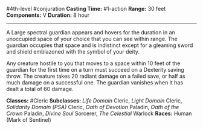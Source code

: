 #4th-level #conjuration
**Casting Time:** #1-action
**Range:** 30 feet
**Components:** V
**Duration:** 8 hour

---

A Large spectral guardian appears and hovers for the duration in an unoccupied space of your choice that you can see within range. The guardian occupies that space and is indistinct except for a gleaming sword and shield emblazoned with the symbol of your deity.

Any creature hostile to you that moves to a space within 10 feet of the guardian for the first time on a turn must succeed on a Dexterity saving throw. The creature takes 20 radiant damage on a failed save, or half as much damage on a successful one. The guardian vanishes when it has dealt a total of 60 damage.


**Classes:** #Cleric
**Subclasses:** *Life Domain* Cleric, *Light Domain* Cleric, *Solidarity Domain (PSA)* Cleric, *Oath of Devotion* Paladin, *Oath of the Crown* Paladin, *Divine Soul* Sorcerer, *The Celestial* Warlock
**Races:** Human (Mark of Sentinel)
